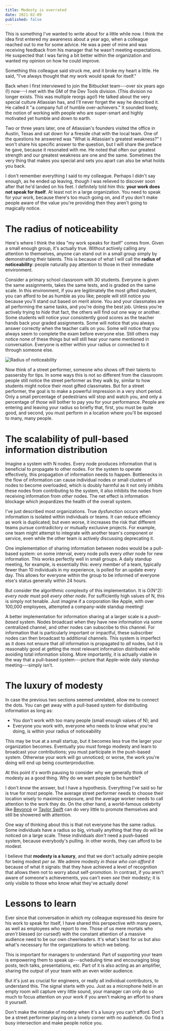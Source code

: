 ```yaml
---
title: Modesty is overrated
date: 2021-02-09
published: false
---
```


This is something I've wanted to write about for a little while now. I think the idea first entered my awareness about a year ago, when a colleague reached out to me for some advice. He was a peer of mine and was receiving feedback from his manager that he wasn't meeting expectations. He suspected that I was faring a bit better within the organization and wanted my opinion on how he could improve.

Something this colleague said struck me, and it broke my heart a little. He said, "I've always thought that my work would speak for itself."

Back when I first interviewed to join the Bitbucket team---over six years ago (!) now---I met with the GM of the Dev Tools division. (This division no longer exists. This was multiple reorgs ago!) He talked about the very special culture Atlassian has, and I'll never forget the way he described it. He called it "a company full of humble over-achievers." It sounded lovely, the notion of working with people who are super-smart and highly motivated yet humble and down to earth.

Two or three years later, one of Atlassian's founders visited the office in Austin, Texas and sat down for a fireside chat with the local team. One of the questions he answered was "What is Atlassian's greatest weakness?" I won't share his specific answer to the question, but I will share the preface he gave, because it resonated with me. He noted that often our greatest strength and our greatest weakness are one and the same. Sometimes the very thing that makes you special and sets you apart can also be what holds you back.

I don't remember everything I said to my colleague. Perhaps I didn't say enough, as he ended up leaving, though I was relieved to discover soon after that he'd landed on his feet. I definitely told him this: **your work does not speak for itself**. At least not in a large organization. You need to speak for your work, because there's too much going on, and if you don't make people aware of the value you're providing then they aren't going to magically notice.

# The radius of noticeability

Here's where I think the idea "my work speaks for itself" comes from. Given a small enough group, it's actually true. Without actively calling any attention to themselves, anyone can stand out in a small group simply by demonstrating their talents. This is because of what I will call the **radius of noticeability**: people naturally pay attention to those in their immediate environment.

Consider a primary school classroom with 30 students. Everyone is given the same assignments, takes the same tests, and is graded on the same scale. In this environment, if you are legitimately the most gifted student, you can afford to be as humble as you like; people will still notice you because you'll stand out based on merit alone. You and your classmates are all performing the same tasks, and you're doing the best job. Unless you're actively trying to _hide_ that fact, the others will find out one way or another. Some students will notice your consistently good scores as the teacher hands back your graded assignments. Some will notice that you always answer correctly when the teacher calls on you. Some will notice that you always seem to complete the exam before everyone else. Still others may notice none of these things but will still hear your name mentioned in conversation. Everyone is either within your radius or connected to it through someone else.

![Radius of noticeability](/images/radius-of-noticeability.png)

Now think of a street performer, someone who shows off their talents to passersby for tips. In some ways this is not so different from the classroom: people still notice the street performer as they walk by, similar to how students might notice their most gifted classmates. But for a street performer, the goal is to make a powerful impression in a very short period. Only a small percentage of pedestrians will stop and watch you, and only a percentage of _those_ will bother to pay you for your performance. People are entering and leaving your radius so briefly that, first, you must be quite good, and second, you must perform in a location where you'll be exposed to many, many people.

# The scalability of pull-based information distribution

Imagine a system with N nodes. Every node produces information that is beneficial to propagate to other nodes. For the system to operate effectively, this propagation of information needs to happen. Bottlenecks in the flow of information can cause individual nodes or small clusters of nodes to become overloaded, which is doubly harmful as it not only inhibits these nodes from contributing to the system, it also inhibits the nodes from receiving information from _other_ nodes. The net effect is information blockage which jeopardizes the health of the overall system.

I've just described most organizations. True dysfunction occurs when information is isolated within individuals or teams. It can reduce efficiency as work is duplicated; but even worse, it increases the risk that different teams pursue contradictory or mutually exclusive projects. For example, one team might attempt to integrate with another team's component or service, even while the other team is actively discussing deprecating it.

One implementation of sharing information between nodes would be a pull-based system: on some interval, every node polls every _other_ node for new information. This works perfectly well in small groups. A daily standup meeting, for example, is essentially this: every member of a team, typically fewer than 10 individuals in my experience, is polled for an update every day. This allows for everyone within the group to be informed of everyone else's status generally within 24 hours.

But consider the algorithmic complexity of this implementation. It is O(N^2): _every node_ must poll _every other node_. For sufficiently high values of N, this is simply not tenable. Just imagine if a corporation like Apple, with over 100,000 employees, attempted a company-wide standup meeting!

A better implementation for information sharing at a larger scale is a _push-based_ system. Nodes broadcast when they have new information via some centralized channel, and other nodes can subscribe to this channel. For information that is particularly important or impactful, these subscriber nodes can then broadcast to additional channels. This system is imperfect as it does not ensure that _all_ information is propagated to _all_ nodes, but it is reasonably good at getting the most relevant information distributed while avoiding total information siloing. More importantly, it is actually viable in the way that a pull-based system---picture that Apple-wide daily standup meeting---simply isn't.

# The luxury of modesty

In case the previous two sections seemed unrelated, allow me to connect the dots. You can get away with a pull-based system for distributing information as long as:

- You don't work with too many people (small enough values of N); and
- Everyone you work with, everyone who needs to know what you're doing, is within your radius of noticeability

This may be true at a small startup, but it becomes less true the larger your organization becomes. Eventually you _must_ forego modesty and learn to broadcast your contributions; you must participate in the push-based system. Otherwise your work will go unnoticed; or worse, the work you're doing will end up being counterproductive.

At this point it's worth pausing to consider why we generally think of modesty as a good thing. Why do we want people to be humble?

I don't _know_ the answer, but I have a hypothesis. Everything I've said so far is true for _most_ people. The average street performer needs to choose their location wisely to maximize exposure, and the average worker needs to call attention to the work they do. On the other hand, a world-famous celebrity like [Beyoncé][1] or [Taylor Swift][2] can do very little to promote themselves and still be showered with attention.

One way of thinking about this is that not everyone has the same radius. Some individuals have a radius so big, virtually anything that they do will be noticed on a large scale. These individuals _don't_ need a push-based system, because everybody's pulling. In other words, they can afford to be modest.

I believe that **modesty is a luxury**, and that we don't actually admire people for being modest _per se_. We admire modesty _in those who can afford it_ because of what it signals: that they have achieved a level of recognition that allows them not to worry about self-promotion. In contrast, if you aren't aware of someone's achievements, you can't even _see_ their modesty; it is only visible to those who know what they've actually done!

# Lessons to learn

Ever since that conversation in which my colleague expressed his desire for his work to speak for itself, I have shared this perspective with many peers, as well as employees who report to me. Those of us mere mortals who _aren't_ blessed (or cursed!) with the constant attention of a massive audience need to be our own cheerleaders. It's what's best for us but also what's necessary for the organizations to which we belong.

This is important for managers to understand. Part of supporting your team is empowering them to speak up---scheduling time and encouraging blog posts, tech talks, presentations, etc. Part of it is also acting as an amplifier, sharing the output of your team with an even wider audience.

But it's just as crucial for engineers, or really all individual contributors, to understand this. The signal starts with you. Just as a microphone held in an empty room will capture very little sound, your manager can only do so much to focus attention on your work if you aren't making an effort to share it yourself.

Don't make the mistake of modety when it's a luxury you can't afford. Don't be a street performer playing on a lonely corner with no audience. Go find a busy intersection and make people notice you.

[1]: https://en.wikipedia.org/wiki/Beyonc%C3%A9_(album)#Release_and_promotion
[2]: https://en.wikipedia.org/wiki/Folklore_(Taylor_Swift_album)#Release_and_promotion
